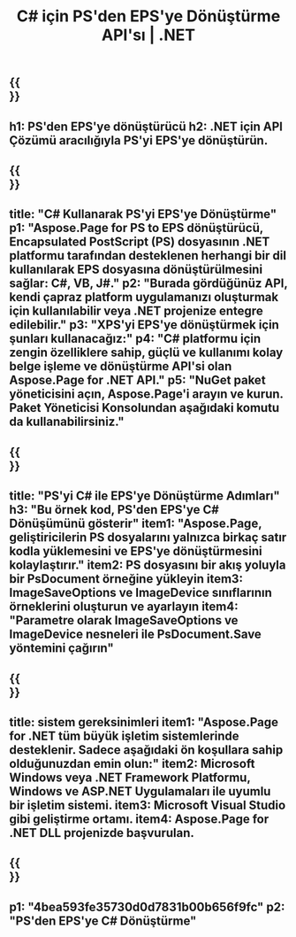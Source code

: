﻿---
translation: true
template: /_templates/_conversion-child-net.md
title: C# için PS'den EPS'ye Dönüştürme API'sı | .NET
url: /net/conversion/ps-to-eps/
description: PS'den EPS'ye C# dönüştürme için örnek kod. VB.NET, Asp.NET veya herhangi bir .NET tabanlı uygulama içinde toplu PS dosyalarını EPS'ye dönüştürmek için API örnek kodunu kullanın.
informat: PS
outformat: EPS
otherformats: XPS EPS
---

{{<section banner>}}
---
h1: PS'den EPS'ye dönüştürücü
h2: .NET için API Çözümü aracılığıyla PS'yi EPS'ye dönüştürün.
---

{{<section overview>}}
---
title: "C# Kullanarak PS'yi EPS'ye Dönüştürme"
p1: "Aspose.Page for PS to EPS dönüştürücü, Encapsulated PostScript (PS) dosyasının .NET platformu tarafından desteklenen herhangi bir dil kullanılarak EPS dosyasına dönüştürülmesini sağlar: C#, VB, J#."
p2: "Burada gördüğünüz API, kendi çapraz platform uygulamanızı oluşturmak için kullanılabilir veya .NET projenize entegre edilebilir."
p3: "XPS'yi EPS'ye dönüştürmek için şunları kullanacağız:"
p4: "C# platformu için zengin özelliklere sahip, güçlü ve kullanımı kolay belge işleme ve dönüştürme API'si olan Aspose.Page for .NET API."
p5: "NuGet paket yöneticisini açın, Aspose.Page'i arayın ve kurun. Paket Yöneticisi Konsolundan aşağıdaki komutu da kullanabilirsiniz."
---

{{<section feature1>}}
---
title: "PS'yi C# ile EPS'ye Dönüştürme Adımları"
h3: "Bu örnek kod, PS'den EPS'ye C# Dönüşümünü gösterir"
item1: "Aspose.Page, geliştiricilerin PS dosyalarını yalnızca birkaç satır kodla yüklemesini ve EPS'ye dönüştürmesini kolaylaştırır."
item2: PS dosyasını bir akış yoluyla bir PsDocument örneğine yükleyin
item3: ImageSaveOptions ve ImageDevice sınıflarının örneklerini oluşturun ve ayarlayın
item4: "Parametre olarak ImageSaveOptions ve ImageDevice nesneleri ile PsDocument.Save yöntemini çağırın"
---

{{<section feature2>}}
---
title: sistem gereksinimleri
item1: "Aspose.Page for .NET tüm büyük işletim sistemlerinde desteklenir. Sadece aşağıdaki ön koşullara sahip olduğunuzdan emin olun:"
item2: Microsoft Windows veya .NET Framework Platformu, Windows ve ASP.NET Uygulamaları ile uyumlu bir işletim sistemi.
item3: Microsoft Visual Studio gibi geliştirme ortamı.
item4: Aspose.Page for .NET DLL projenizde başvurulan.
---

{{<section gist>}}
---
p1: "4bea593fe35730d0d7831b00b656f9fc"
p2: "PS'den EPS'ye C# Dönüştürme"
---

